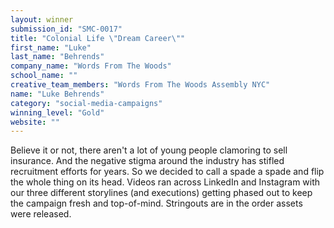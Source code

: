 ```yaml
---
layout: winner
submission_id: "SMC-0017"
title: "Colonial Life \"Dream Career\""
first_name: "Luke"
last_name: "Behrends"
company_name: "Words From The Woods"
school_name: ""
creative_team_members: "Words From The Woods Assembly NYC"
name: "Luke Behrends"
category: "social-media-campaigns"
winning_level: "Gold"
website: ""
---
```


Believe it or not, there aren't a lot of young people clamoring to sell insurance. And the negative stigma around the industry has stifled recruitment efforts for years. So we decided to call a spade a spade and flip the whole thing on its head. Videos ran across LinkedIn and Instagram with our three different storylines (and executions) getting phased out to keep the campaign fresh and top-of-mind. Stringouts are in the order assets were released.
